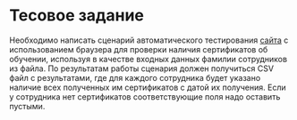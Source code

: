 # Тесовое задание

Необходимо написать сценарий автоматического тестирования [сайта](https://www.megaputer.ru/produkti/sertifikat/) с использованием браузера для проверки наличия сертификатов об обучении, используя в качестве входных данных фамилии сотрудников из файла.
По результатам работы сценария должен получиться CSV файл с результатами, где для каждого
сотрудника будет указано наличие всех полученных им сертификатов с датой их получения. Если у
сотрудника нет сертификатов соответствующие поля надо оставить пустыми.